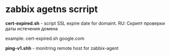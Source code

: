 # zabbix agetns scrript
**cert-expired.sh** - script SSL expire date for domaint. RU: Скрипт проверки даты истечения домена

example: cert-expired.sh google.com

**ping-v1.shh** - monitring remote host for zabbix-agent

